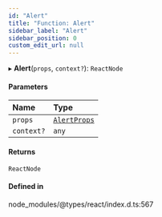```yaml
---
id: "Alert"
title: "Function: Alert"
sidebar_label: "Alert"
sidebar_position: 0
custom_edit_url: null
---
```


▸ **Alert**(`props`, `context?`): `ReactNode`

#### Parameters

| Name | Type |
| :------ | :------ |
| `props` | [`AlertProps`](../interfaces/AlertProps.md) |
| `context?` | `any` |

#### Returns

`ReactNode`

#### Defined in

node_modules/@types/react/index.d.ts:567
